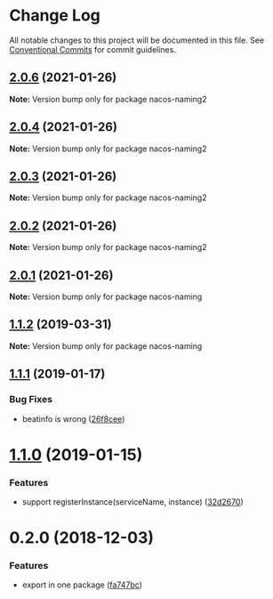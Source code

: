 # Change Log

All notable changes to this project will be documented in this file.
See [Conventional Commits](https://conventionalcommits.org) for commit guidelines.

## [2.0.6](https://github.com/Hquestion/nacos-sdk-nodejs/compare/v2.0.4...v2.0.6) (2021-01-26)

**Note:** Version bump only for package nacos-naming2





## [2.0.4](https://github.com/Hquestion/nacos-sdk-nodejs/compare/v2.0.1...v2.0.4) (2021-01-26)

**Note:** Version bump only for package nacos-naming2





## [2.0.3](https://github.com/Hquestion/nacos-sdk-nodejs/compare/v2.0.1...v2.0.3) (2021-01-26)

**Note:** Version bump only for package nacos-naming2





## [2.0.2](https://github.com/Hquestion/nacos-sdk-nodejs/compare/v2.0.1...v2.0.2) (2021-01-26)

**Note:** Version bump only for package nacos-naming2





## [2.0.1](https://github.com/nacos-group/nacos-sdk-nodejs/compare/v2.0.0...v2.0.1) (2021-01-26)

**Note:** Version bump only for package nacos-naming





## [1.1.2](https://github.com/nacos-group/nacos-sdk-nodejs/compare/v1.1.1...v1.1.2) (2019-03-31)

**Note:** Version bump only for package nacos-naming





## [1.1.1](https://github.com/nacos-group/nacos-sdk-nodejs/compare/v1.1.0...v1.1.1) (2019-01-17)


### Bug Fixes

* beatinfo is wrong ([26f8cee](https://github.com/nacos-group/nacos-sdk-nodejs/commit/26f8cee))





# [1.1.0](https://github.com/nacos-group/nacos-sdk-nodejs/compare/v1.0.2...v1.1.0) (2019-01-15)


### Features

* support registerInstance(serviceName, instance) ([32d2670](https://github.com/nacos-group/nacos-sdk-nodejs/commit/32d2670))





# 0.2.0 (2018-12-03)


### Features

* export in one package ([fa747bc](https://github.com/nacos-group/nacos-sdk-nodejs/commit/fa747bc))
